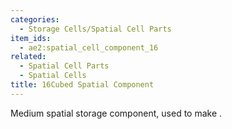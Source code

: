 ```yaml
---
categories:
  - Storage Cells/Spatial Cell Parts
item_ids:
  - ae2:spatial_cell_component_16
related:
  - Spatial Cell Parts
  - Spatial Cells
title: 16Cubed Spatial Component
---
```


Medium spatial storage component, used to make <ItemLink
id="spatial_storage_cell_16"/>.

<RecipeFor id="spatial_cell_component_16" />
